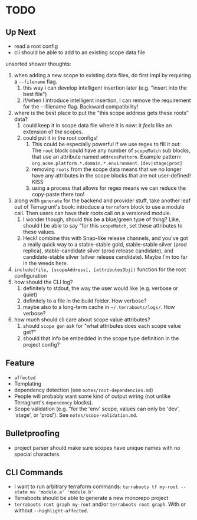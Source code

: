 # TODO

## Up Next

- read a root config
- cli should be able to add to an existing scope data file

unsorted shower thoughts:

1. when adding a new scope to existing data files, do first impl by requiring a
   `--filename` flag.
   1. this way i can develop intelligent insertion later (e.g. "insert into the
      best file")
   2. if/when I introduce intelligent insertion, I can remove the requirement
      for the --filename flag. Backward compatibility!
2. where is the best place to put the "this scope address gets these roots"
   data?
   1. could keep it in scope data file where it is now: it *feels* like an
      extension of the scopes.
   2. could put it in the root configs!
      1. This could be especially powerful if we use regex to fill it out:
         The `root` block could have any number of `scopeMatch` sub blocks,
         that use an attribute named `addressPattern`. Example pattern:
         `org.acme.platform.*.domain.*.environment.[dev|stage|prod]`
      2. removing `roots` from the scope data means that we no longer have any
         attributes in the scope blocks that are not user-defined! KISS
      3. using a process that allows for regex means we can reduce the
         copy-paste there too!
3. along with `generate` for the backend and provider stuff, take another leaf
   out of Terragrunt's book: introduce a `terraform` block to use a module call.
   Then users can have their roots call on a versioned module.
   1. I wonder though, should this be a blue/green type of thing?
      Like, should I be able to say "for this `scopeMatch`, set these attributes
      to these values.
   2. Heck! combine this with Snap-like release channels, and you've got a
      really quick way to a stable-stable gold, stable-stable silver (prod
      replica), stable-candidate silver (prod release candidate), and
      candidate-stable silver (silver release candidate). Maybe I'm too far in
      the weeds here.
4. `include(file, [scopeAddress], [attributesObj])` function for the root
   configuration
5. how should the CLI log?
   1. definitely to stdout, the way the user would like (e.g. verbose or quiet)
   2. definitely to a file in the build folder. How verbose?
   3. maybe also to a long-term cache in `~/.terraboots/logs/`. How verbose?
6. how much should cli care about scope value attributes?
   1. should `scope gen` ask for "what attributes does each scope value get?"
   2. should that info be embedded in the scope type definition in the project
      config?

## Feature

- `affected`
- Templating
- dependency detection (see `notes/root-dependencies.md`)
- People will probably want some kind of output wiring (not unlike Terragrunt's
  `dependency` blocks).
- Scope validation (e.g. "for the 'env' scope, values can only be 'dev',
  'stage', or 'prod'). See `notes/scope-validation.md`.

## Bulletproofing

- project parser should make sure scopes have unique names with no special
  characters

## CLI Commands

- I want to run arbitrary terraform commands:
  `terraboots tf my-root -- state mv 'module.a' 'module.b'`
- Terraboots should be able to generate a new monorepo project
- `terraboots root graph my-root` and/or `terraboots root graph`. With or
  without `--highlight-affected`.
